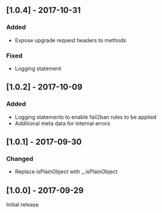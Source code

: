 ## [1.0.4] - 2017-10-31
### Added
- Expose upgrade request headers to methods

### Fixed
- Logging statement

## [1.0.2] - 2017-10-09
### Added
- Logging statements to enable fail2ban rules to be applied
- Additional meta data for internal errors

## [1.0.1] - 2017-09-30
### Changed
- Replace isPlainObject with _.isPlainObject

## [1.0.0] - 2017-09-29
Initial release
